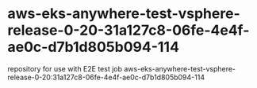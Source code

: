 # aws-eks-anywhere-test-vsphere-release-0-20-31a127c8-06fe-4e4f-ae0c-d7b1d805b094-114
repository for use with E2E test job aws-eks-anywhere-test-vsphere-release-0-20:31a127c8-06fe-4e4f-ae0c-d7b1d805b094-114
